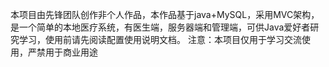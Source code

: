 本项目由先锋团队创作非个人作品，本作品基于java+MySQL，采用MVC架构，是一个简单的本地医疗系统，有医生端，服务器端和管理端，可供Java爱好者研究学习，使用前请先阅读配置使用说明文档。 注意：本项目仅用于学习交流使用，严禁用于商业用途
